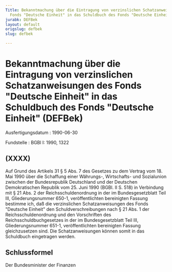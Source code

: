 ```yaml
---
Title: Bekanntmachung über die Eintragung von verzinslichen Schatzanweisungen des
  Fonds "Deutsche Einheit" in das Schuldbuch des Fonds "Deutsche Einheit"
jurabk: DEFBek
layout: default
origslug: defbek
slug: defbek

---
```


# Bekanntmachung über die Eintragung von verzinslichen Schatzanweisungen des Fonds "Deutsche Einheit" in das Schuldbuch des Fonds "Deutsche Einheit" (DEFBek)

Ausfertigungsdatum
:   1990-06-30

Fundstelle
:   BGBl I: 1990, 1322



## (XXXX)

Auf Grund des Artikels 31 § 5 Abs. 7 des Gesetzes zu dem Vertrag vom 18. Mai 1990 über die Schaffung einer Währungs-, Wirtschafts- und Sozialunion zwischen der Bundesrepublik Deutschland und der Deutschen Demokratischen Republik vom 25. Juni 1990 (BGBl. II S. 518) in Verbindung mit § 21 Abs. 2 der Reichsschuldenordnung in der im Bundesgesetzblatt Teil III, Gliederungsnummer 650-1, veröffentlichten bereinigten Fassung bestimme ich, daß die verzinslichen Schatzanweisungen des Fonds "Deutsche Einheit" den Schuldverschreibungen nach § 21 Abs. 1 der Reichsschuldenordnung und den Vorschriften des Reichsschuldbuchgesetzes in der im Bundesgesetzblatt Teil III, Gliederungsnummer 651-1, veröffentlichten bereinigten Fassung gleichzusetzen sind.
Die Schatzanweisungen können somit in das Schuldbuch eingetragen werden.


## Schlussformel

Der Bundesminister der Finanzen

